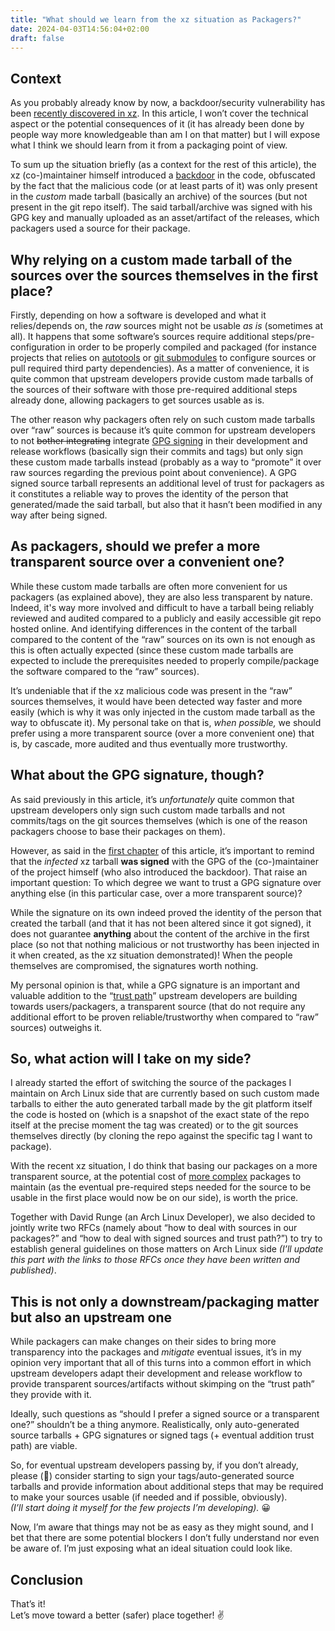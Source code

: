 ```yaml
---
title: "What should we learn from the xz situation as Packagers?"
date: 2024-04-03T14:56:04+02:00
draft: false
---
```


## Context

As you probably already know by now, a backdoor/security vulnerability has been [recently discovered in xz](https://www.openwall.com/lists/oss-security/2024/03/29/4). In this article, I won’t cover the technical aspect or the potential consequences of it (it has already been done by people way more knowledgeable than am I on that matter) but I will expose what I think we should learn from it from a packaging point of view.

To sum up the situation briefly (as a context for the rest of this article), the xz (co-)maintainer himself introduced a [backdoor](https://en.wikipedia.org/wiki/Backdoor_(computing)) in the code, obfuscated by the fact that the malicious code (or at least parts of it) was only present in the *custom* made tarball (basically an archive) of the sources (but not present in the git repo itself). The said tarball/archive was signed with his GPG key and manually uploaded as an asset/artifact of the releases, which packagers used a source for their package.

## Why relying on a custom made tarball of the sources over the sources themselves in the first place?

Firstly, depending on how a software is developed and what it relies/depends on, the *raw* sources might not be usable *as is* (sometimes at all). It happens that some software’s sources require additional steps/pre-configuration in order to be properly compiled and packaged (for instance projects that relies on [autotools](https://en.wikipedia.org/wiki/GNU_Autotools) or [git submodules](https://git-scm.com/book/en/v2/Git-Tools-Submodules) to configure sources or pull required third party dependencies). As a matter of convenience, it is quite common that upstream developers provide custom made tarballs of the sources of their software with those pre-required additional steps already done, allowing packagers to get sources usable as is.

The other reason why packagers often rely on such custom made tarballs over “raw” sources is because it’s quite common for upstream developers to not ~~bother integrating~~ integrate [GPG signing](https://www.gnupg.org/gph/en/manual/x135.html) in their development and release workflows (basically sign their commits and tags) but only sign these custom made tarballs instead (probably as a way to “promote” it over raw sources regarding the previous point about convenience). A GPG signed source tarball represents an additional level of trust for packagers as it constitutes a reliable way to proves the identity of the person that generated/made the said tarball, but also that it hasn’t been modified in any way after being signed.

## As packagers, should we prefer a more transparent source over a convenient one?

While these custom made tarballs are often more convenient for us packagers (as explained above), they are also less transparent by nature. Indeed, it's way more involved and difficult to have a tarball being reliably reviewed and audited compared to a publicly and easily accessible git repo hosted online. And identifying differences in the content of the tarball compared to the content of the “raw” sources on its own is not enough as this is often actually expected (since these custom made tarballs are expected to include the prerequisites needed to properly compile/package the software compared to the “raw” sources).

It’s undeniable that if the xz malicious code was present in the “raw” sources themselves, it would have been detected way faster and more easily (which is why it was only injected in the custom made tarball as the way to obfuscate it).  My personal take on that is, *when possible,* we should prefer using a more transparent source (over a more convenient one) that is, by cascade, more audited and thus eventually more trustworthy.

## What about the GPG signature, though?

As said previously in this article, it’s *unfortunately* quite common that upstream developers only sign such custom made tarballs and not commits/tags on the git sources themselves (which is one of the reason packagers choose to base their packages on them).

However, as said in the [first chapter](#context) of this article, it’s important to remind that the *infected* xz tarball **was signed** with the GPG of the (co-)maintainer of the project himself (who also introduced the backdoor). That raise an important question: To which degree we want to trust a GPG signature over anything else (in this particular case, over a more transparent source)?

While the signature on its own indeed proved the identity of the person that created the tarball (and that it has not been altered since it got signed), it does not guarantee **anything** about the content of the archive in the first place (so not that nothing malicious or not trustworthy has been injected in it when created, as the xz situation demonstrated)! When the people themselves are compromised, the signatures worth nothing.

My personal opinion is that, while a GPG signature is an important and valuable addition to the “[trust path](https://en.wikipedia.org/wiki/Trusted_path)” upstream developers are building towards users/packagers, a transparent source (that do not require any additional effort to be proven reliable/trustworthy when compared to “raw” sources) outweighs it.

## So, what action will I take on my side?

I already started the effort of switching the source of the packages I maintain on Arch Linux side that are currently based on such custom made tarballs to either the auto generated tarball made by the git platform itself the code is hosted on (which is a snapshot of the exact state of the repo itself at the precise moment the tag was created) or to the git sources themselves directly (by cloning the repo against the specific tag I want to package).

With the recent xz situation, I do think that basing our packages on a more transparent source, at the potential cost of [more complex](https://gitlab.archlinux.org/archlinux/packaging/packages/mupdf/-/commit/9e7f9c55b141833762d7951b81c0a574aa9353d9) packages to maintain (as the eventual pre-required steps needed for the source to be usable in the first place would now be on our side), is worth the price.

Together with David Runge (an Arch Linux Developer), we also decided to jointly write two RFCs (namely about “how to deal with sources in our packages?” and “how to deal with signed sources and trust path?”) to try to establish general guidelines on those matters on Arch Linux side *(I’ll update this part with the links to those RFCs once they have been written and published)*.

## This is not only a downstream/packaging matter but also an upstream one

While packagers can make changes on their sides to bring more transparency into the packages and *mitigate* eventual issues, it’s in my opinion very important that all of this turns into a common effort in which upstream developers adapt their development and release workflow to provide transparent sources/artifacts without skimping on the “trust path” they provide with it.

Ideally, such questions as “should I prefer a signed source or a transparent one?” shouldn’t be a thing anymore. Realistically, only auto-generated source tarballs + GPG signatures or signed tags (+ eventual addition trust path) are viable.

So, for eventual upstream developers passing by, if you don’t already, please (:pleading_face:) consider starting to sign your tags/auto-generated source tarballs and provide information about additional steps that may be required to make your sources usable (if needed and if possible, obviously).  
*(I’ll start doing it myself for the few projects I’m developing).* :grinning:

Now, I’m aware that things may not be as easy as they might sound, and I bet that there are some potential blockers I don’t fully understand nor even be aware of. I’m just exposing what an ideal situation could look like.

## Conclusion

That’s it!  
Let’s move toward a better (safer) place together! :v:
